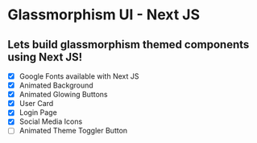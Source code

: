 # Glassmorphism UI - Next JS

## Lets build glassmorphism themed components using Next JS!

- [x] Google Fonts available with Next JS
- [x] Animated Background
- [x] Animated Glowing Buttons
- [x] User Card
- [x] Login Page
- [x] Social Media Icons
- [ ] Animated Theme Toggler Button
